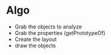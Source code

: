# Algo

- Grab the objects to analyze
- Grab the properties (getPrototypeOf)
- Create the layout
- draw the objects